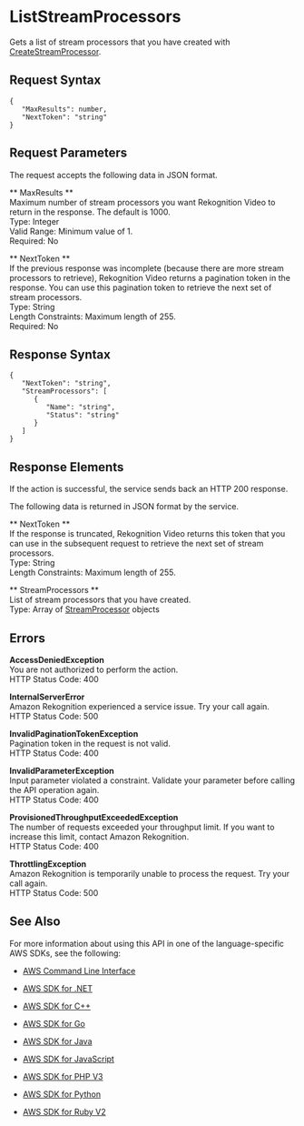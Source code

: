 # ListStreamProcessors<a name="API_ListStreamProcessors"></a>

Gets a list of stream processors that you have created with [CreateStreamProcessor](API_CreateStreamProcessor.md)\. 

## Request Syntax<a name="API_ListStreamProcessors_RequestSyntax"></a>

```
{
   "MaxResults": number,
   "NextToken": "string"
}
```

## Request Parameters<a name="API_ListStreamProcessors_RequestParameters"></a>

The request accepts the following data in JSON format\.

 ** MaxResults **   
Maximum number of stream processors you want Rekognition Video to return in the response\. The default is 1000\.   
Type: Integer  
Valid Range: Minimum value of 1\.  
Required: No

 ** NextToken **   
If the previous response was incomplete \(because there are more stream processors to retrieve\), Rekognition Video returns a pagination token in the response\. You can use this pagination token to retrieve the next set of stream processors\.   
Type: String  
Length Constraints: Maximum length of 255\.  
Required: No

## Response Syntax<a name="API_ListStreamProcessors_ResponseSyntax"></a>

```
{
   "NextToken": "string",
   "StreamProcessors": [ 
      { 
         "Name": "string",
         "Status": "string"
      }
   ]
}
```

## Response Elements<a name="API_ListStreamProcessors_ResponseElements"></a>

If the action is successful, the service sends back an HTTP 200 response\.

The following data is returned in JSON format by the service\.

 ** NextToken **   
If the response is truncated, Rekognition Video returns this token that you can use in the subsequent request to retrieve the next set of stream processors\.   
Type: String  
Length Constraints: Maximum length of 255\.

 ** StreamProcessors **   
List of stream processors that you have created\.  
Type: Array of [StreamProcessor](API_StreamProcessor.md) objects

## Errors<a name="API_ListStreamProcessors_Errors"></a>

 **AccessDeniedException**   
You are not authorized to perform the action\.  
HTTP Status Code: 400

 **InternalServerError**   
Amazon Rekognition experienced a service issue\. Try your call again\.  
HTTP Status Code: 500

 **InvalidPaginationTokenException**   
Pagination token in the request is not valid\.  
HTTP Status Code: 400

 **InvalidParameterException**   
Input parameter violated a constraint\. Validate your parameter before calling the API operation again\.  
HTTP Status Code: 400

 **ProvisionedThroughputExceededException**   
The number of requests exceeded your throughput limit\. If you want to increase this limit, contact Amazon Rekognition\.  
HTTP Status Code: 400

 **ThrottlingException**   
Amazon Rekognition is temporarily unable to process the request\. Try your call again\.  
HTTP Status Code: 500

## See Also<a name="API_ListStreamProcessors_SeeAlso"></a>

For more information about using this API in one of the language\-specific AWS SDKs, see the following:

+  [AWS Command Line Interface](http://docs.aws.amazon.com/goto/aws-cli/rekognition-2016-06-27/ListStreamProcessors) 

+  [AWS SDK for \.NET](http://docs.aws.amazon.com/goto/DotNetSDKV3/rekognition-2016-06-27/ListStreamProcessors) 

+  [AWS SDK for C\+\+](http://docs.aws.amazon.com/goto/SdkForCpp/rekognition-2016-06-27/ListStreamProcessors) 

+  [AWS SDK for Go](http://docs.aws.amazon.com/goto/SdkForGoV1/rekognition-2016-06-27/ListStreamProcessors) 

+  [AWS SDK for Java](http://docs.aws.amazon.com/goto/SdkForJava/rekognition-2016-06-27/ListStreamProcessors) 

+  [AWS SDK for JavaScript](http://docs.aws.amazon.com/goto/AWSJavaScriptSDK/rekognition-2016-06-27/ListStreamProcessors) 

+  [AWS SDK for PHP V3](http://docs.aws.amazon.com/goto/SdkForPHPV3/rekognition-2016-06-27/ListStreamProcessors) 

+  [AWS SDK for Python](http://docs.aws.amazon.com/goto/boto3/rekognition-2016-06-27/ListStreamProcessors) 

+  [AWS SDK for Ruby V2](http://docs.aws.amazon.com/goto/SdkForRubyV2/rekognition-2016-06-27/ListStreamProcessors) 